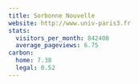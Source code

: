 ```yaml
---
title: Sorbonne Nouvelle
website: http://www.univ-paris3.fr
stats:
  visitors_per_month: 842400
  average_pageviews: 6.75
carbon:
  home: 7.38
  legal: 0.52
---
```

